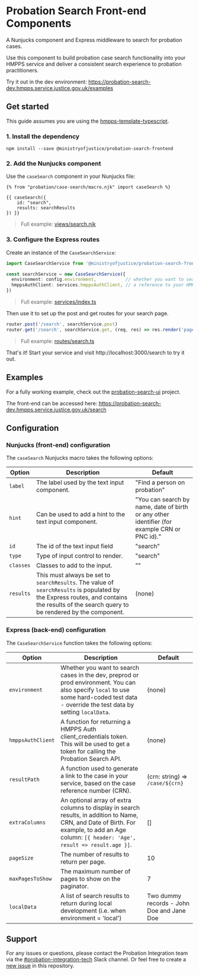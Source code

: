 # Probation Search Front-end Components

A Nunjucks component and Express middleware to search for probation cases.

Use this component to build probation case search functionality into your HMPPS service and deliver a consistent search
experience to probation practitioners.

Try it out in the dev environment: https://probation-search-dev.hmpps.service.justice.gov.uk/examples

## Get started

This guide assumes you are using
the [hmpps-template-typescript](https://github.com/ministryofjustice/hmpps-template-typescript).

### 1. Install the dependency

```shell
npm install --save @ministryofjustice/probation-search-frontend
```

### 2. Add the Nunjucks component

Use the `caseSearch` component in your Nunjucks file:

```
{% from "probation/case-search/macro.njk" import caseSearch %}

{{ caseSearch({ 
    id: "search", 
    results: searchResults
}) }}
```

> Full example:
> [views/search.njk](https://github.com/ministryofjustice/probation-search-ui/blob/main/server/views/pages/search.njk)

### 3. Configure the Express routes

Create an instance of the `CaseSearchService`:

```ts
import CaseSearchService from '@ministryofjustice/probation-search-frontend/service/caseSearchService'

const searchService = new CaseSearchService({
  environment: config.environment,           // whether you want to search cases in the dev, preprod or prod environment 
  hmppsAuthClient: services.hmppsAuthClient, // a reference to your HMPPS Auth client
})
```

> Full example:
> [services/index.ts](https://github.com/ministryofjustice/probation-search-ui/blob/main/server/services/index.ts)


Then use it to set up the post and get routes for your search page.

```ts
router.post('/search', searchService.post)
router.get('/search', searchService.get, (req, res) => res.render('pages/search'))
```

> Full example:
> [routes/search.ts](https://github.com/ministryofjustice/probation-search-ui/blob/main/server/routes/search.ts)

That's it! Start your service and visit http://localhost:3000/search to try it out.

## Examples

For a fully working example, check out
the [probation-search-ui](https://github.com/ministryofjustice/probation-search-ui) project.

The front-end can be accessed here: https://probation-search-dev.hmpps.service.justice.gov.uk/search

## Configuration

### Nunjucks (front-end) configuration

The `caseSearch` Nunjucks macro takes the following options:

| Option    | Description                                                                                                                                                                                | Default                                                                                      |
|-----------|--------------------------------------------------------------------------------------------------------------------------------------------------------------------------------------------|----------------------------------------------------------------------------------------------|
| `label`   | The label used by the text input component.                                                                                                                                                | "Find a person on probation"                                                                 |
| `hint`    | Can be used to add a hint to the text input component.                                                                                                                                     | "You can search by name, date of birth or any other identifier (for example CRN or PNC id)." |
| `id`      | The id of the text input field                                                                                                                                                             | "search"                                                                                     |
| `type`    | Type of input control to render.                                                                                                                                                           | "search"                                                                                     |
| `classes` | Classes to add to the input.                                                                                                                                                               | ""                                                                                           |
| `results` | This must always be set to `searchResults`. The value of `searchResults` is populated by the Express routes, and contains the results of the search query to be rendered by the component. | (none)                                                                                       |

### Express (back-end) configuration

The `CaseSearchService` function takes the following options:

| Option            | Description                                                                                                                                                                                   | Default                                   |
|-------------------|-----------------------------------------------------------------------------------------------------------------------------------------------------------------------------------------------|-------------------------------------------|
| `environment`     | Whether you want to search cases in the dev, preprod or prod environment. You can also specify `local` to use some hard-coded test data - override the test data by setting `localData`.      | (none)                                    |
| `hmppsAuthClient` | A function for returning a HMPPS Auth client_credentials token. This will be used to get a token for calling the Probation Search API.                                                        | (none)                                    |
| `resultPath`      | A function used to generate a link to the case in your service, based on the case reference number (CRN).                                                                                     | (crn: string) => `/case/${crn}`           |
| `extraColumns`    | An optional array of extra columns to display in search results, in addition to Name, CRN, and Date of Birth. For example, to add an Age column: `[{ header: 'Age', result => result.age }]`. | []                                        |
| `pageSize`        | The number of results to return per page.                                                                                                                                                     | 10                                        |
| `maxPagesToShow`  | The maximum number of pages to show on the paginator.                                                                                                                                         | 7                                         |
| `localData`       | A list of search results to return during local development (i.e. when environment = 'local')                                                                                                 | Two dummy records - John Doe and Jane Doe |

## Support

For any issues or questions, please contact the Probation Integration team via
the [#probation-integration-tech](https://mojdt.slack.com/archives/C02HQ4M2YQN) Slack channel. Or feel free to create
a [new issue](https://github.com/ministryofjustice/probation-search-frontend/issues/new) in this repository.